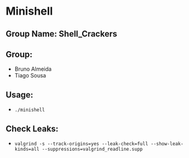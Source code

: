 
# Minishell

## Group Name: Shell_Crackers

## Group:

- Bruno Almeida
- Tiago Sousa

## Usage:

+ `./minishell`

## Check Leaks:

+ `valgrind -s --track-origins=yes --leak-check=full --show-leak-kinds=all --suppressions=valgrind_readline.supp`